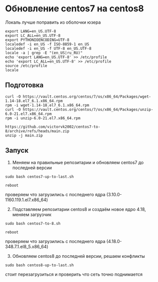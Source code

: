 # Обновление centos7 на centos8

Локаль лучше поправить из оболочки юзера
```
export LANG=en_US.UTF-8
export LC_ALL=en_US.UTF-8
export PYTHONIOENCODING=UTF-8
localedef -i en_US -f ISO-8859-1 en_US
localedef -i en_US -f UTF-8 en_US.UTF-8
locale -a | grep -E "(en_US|ru_RU)"
echo 'export LANG=en_US.UTF-8' >> /etc/profile
echo 'export LC_ALL=en_US.UTF-8' >> /etc/profile
source /etc/profile
locale

```

## Подготовка
```
curl -O https://vault.centos.org/centos/7/os/x86_64/Packages/wget-1.14-18.el7_6.1.x86_64.rpm
rpm -i wget-1.14-18.el7_6.1.x86_64.rpm
curl -O https://vault.centos.org/centos/7/os/x86_64/Packages/unzip-6.0-21.el7.x86_64.rpm
rpm -i unzip-6.0-21.el7.x86_64.rpm

https://github.com/victorvk2002/centos7-to-8/archive/refs/heads/main.zip
unzip -j main.zip

```

## Запуск

1. Меняем на правильные репозитарии и обновляем centos7 до последней версии
```
sudo bash centos7-up-to-last.sh
```
```
reboot
```
проверяем что загрузились с последнего ядра (3.10.0-1160.119.1.el7.x86_64)

2. Подставляем репозитарии centos8 и создаём новое ядро 4.18, меняем загрузчик
```
sudo bash centos7-to-8.sh
```
```
reboot
```
проверяем что загрузились с последнего ядра (4.18.0-348.7.1.el8_5.x86_64)

3. Обновляем centos8 до последней версии, решаем конфликты
```
sudo bash centos8-up-to-last.sh
```
стоит перезагрузиться и проверить что сеть точно поднимается
